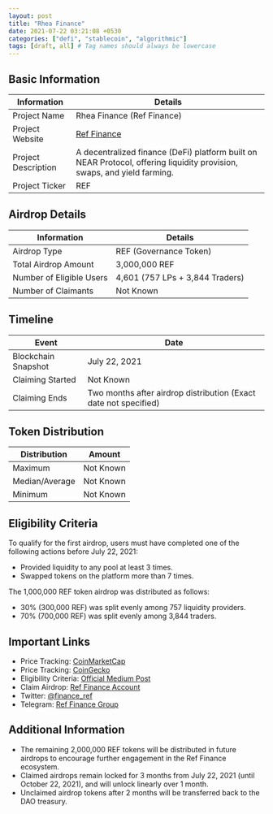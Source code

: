 ```yaml
---
layout: post
title: "Rhea Finance"
date: 2021-07-22 03:21:08 +0530
categories: ["defi", "stablecoin", "algorithmic"]
tags: [draft, all] # Tag names should always be lowercase
---
```

## Basic Information
| Information         | Details |
|---------------------|---------|
| Project Name       | Rhea Finance (Ref Finance) |
| Project Website    | [Ref Finance](https://ref.finance) |
| Project Description | A decentralized finance (DeFi) platform built on NEAR Protocol, offering liquidity provision, swaps, and yield farming. |
| Project Ticker     | REF |

## Airdrop Details
| Information            | Details |
|------------------------|---------|
| Airdrop Type          | REF (Governance Token) |
| Total Airdrop Amount  | 3,000,000 REF |
| Number of Eligible Users | 4,601 (757 LPs + 3,844 Traders) |
| Number of Claimants   | Not Known |

## Timeline
| Event                 | Date |
|-----------------------|------|
| Blockchain Snapshot  | July 22, 2021 |
| Claiming Started     | Not Known |
| Claiming Ends       | Two months after airdrop distribution (Exact date not specified) |

## Token Distribution
| Distribution         | Amount |
|----------------------|--------|
| Maximum             | Not Known |
| Median/Average      | Not Known |
| Minimum             | Not Known |

## Eligibility Criteria
To qualify for the first airdrop, users must have completed one of the following actions before July 22, 2021:
- Provided liquidity to any pool at least 3 times.
- Swapped tokens on the platform more than 7 times.

The 1,000,000 REF token airdrop was distributed as follows:
- 30% (300,000 REF) was split evenly among 757 liquidity providers.
- 70% (700,000 REF) was split evenly among 3,844 traders.

## Important Links
- Price Tracking: [CoinMarketCap](https://coinmarketcap.com/currencies/ref-finance/)
- Price Tracking: [CoinGecko](https://www.coingecko.com/en/coins/ref-finance/)
- Eligibility Criteria: [Official Medium Post](https://rhea-finance.medium.com/ref-airdrop-for-early-adopters-60f27724b61e)
- Claim Airdrop: [Ref Finance Account](https://app.ref.finance/account)
- Twitter: [@finance_ref](https://twitter.com/finance_ref)
- Telegram: [Ref Finance Group](https://t.me/ref_finance)

## Additional Information
- The remaining 2,000,000 REF tokens will be distributed in future airdrops to encourage further engagement in the Ref Finance ecosystem.
- Claimed airdrops remain locked for 3 months from July 22, 2021 (until October 22, 2021), and will unlock linearly over 1 month.
- Unclaimed airdrop tokens after 2 months will be transferred back to the DAO treasury.